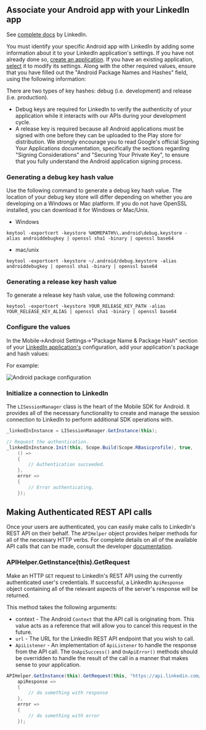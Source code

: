 ## Associate your Android app with your LinkedIn app

See [complete docs][docs-sdk] by LinkedIn.

You must identify your specific Android app with LinkedIn by adding some information about it to your LinkedIn application's settings.
If you have not already done so, [create an application][create]. If you have an existing application, [select][select] it to modify its settings.  Along with the other required values, ensure that you have filled out the "Android Package Names and Hashes" field, using the following information:

There are two types of key hashes: debug (i.e. development) and release (i.e. production).

* Debug keys are required for LinkedIn to verify the authenticity of your application while it interacts with our APIs during your development cycle.  
* A release key is required because all Android applications must be signed with one before they can be uploaded to the Play store for distribution.
We strongly encourage you to read Google's official Signing Your Applications documentation, specifically the sections regarding "Signing Considerations" and "Securing Your Private Key", to ensure that you fully understand the Android application signing process.

### Generating a debug key hash value

Use the following command to generate a debug key hash value.  The location of your debug key store will differ depending on whether you are developing on a Windows or Mac platform.  If you do not have OpenSSL installed, you can download it for Windows or Mac/Unix.

* Windows 

```
keytool -exportcert -keystore %HOMEPATH%\.android\debug.keystore -alias androiddebugkey | openssl sha1 -binary | openssl base64
```

* mac/unix 

```
keytool -exportcert -keystore ~/.android/debug.keystore -alias androiddebugkey | openssl sha1 -binary | openssl base64
```
### Generating a release key hash value

To generate a release key hash value, use the following command:

```
keytool -exportcert -keystore YOUR_RELEASE_KEY_PATH -alias YOUR_RELEASE_KEY_ALIAS | openssl sha1 -binary | openssl base64
```

### Configure the values

In the Mobile->Android Settings->"Package Name & Package Hash" section of your [LinkedIn application's][linkedin-app] configuration, add your application's package and hash values:

For example:

![Android package configuration][package-config]

### Initialize a connection to LinkedIn

The `LISessionManager` class is the heart of the Mobile SDK for Android.  It provides 
all of the necessary functionality to create and manage the session connection 
to LinkedIn to perform additional SDK operations with.

```c#
_linkedInInstance = LISessionManager.GetInstance(this);

// Request the authentication.
_linkedInInstance.Init(this, Scope.Build(Scope.RBasicprofile), true,
    () =>
    {
        // Authentication succeeded.
    },
    error =>
    {
        // Error authenticating.
    });

````

## Making Authenticated REST API calls

Once your users are authenticated, you can easily make calls to LinkedIn's REST API on their behalf.  The `APIHelper` object provides helper methods for all of the necessary HTTP verbs.  For complete details on all of the available API calls that can be made, consult the developer [documentation][documentation].

### APIHelper.GetInstance(this).GetRequest

Make an HTTP `GET` request to LinkedIn's REST API using the currently authenticated user's credentials.  If successful, a LinkedIn `ApiResponse` object containing all of the relevant aspects of the server's response will be returned.

This method takes the following arguments:

* context - The Android `Context` that the API call is originating from. This value acts as a reference that will allow you to cancel this request in the future.
* `url` - The URL for the LinkedIn REST API endpoint that you wish to call.
* `ApiListener` - An implementation of `ApiListener` to handle the response from the API call.  The `OnApiSuccess()` and `OnApiError()` methods should be overridden to handle the result of the call in a manner that makes sense to your application.

```c#
APIHelper.GetInstance(this).GetRequest(this, "https://api.linkedin.com/v1/people/~", 
    apiResponse =>
    {
        // do something with response
    },
    error =>
    {
        // do something with error
    });
```

[docs-sdk]: https://developer.linkedin.com/docs/android-sdk
[create]: https://www.linkedin.com/developer/apps/new
[select]: https://www.linkedin.com/secure/developer
[linkedin-app]: https://www.linkedin.com/secure/developer
[package-config]: https://content.linkedin.com/content/dam/developer/global/en_US/site/img/package_hash_values.png
[documentation]: https://developer.linkedin.com/docs
